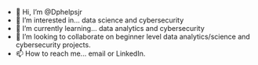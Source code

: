 - 👋 Hi, I’m @Dphelpsjr
- 👀 I’m interested in... data science and cybersecurity
- 🌱 I’m currently learning... data analytics and cybersecurity
- 💞️ I’m looking to collaborate on beginner level data analytics/science and cybersecurity projects. 
- 📫 How to reach me... email or LinkedIn.

<!---
Dphelpsjr/Dphelpsjr is a ✨ special ✨ repository because its `README.md` (this file) appears on your GitHub profile.
You can click the Preview link to take a look at your changes.
--->
